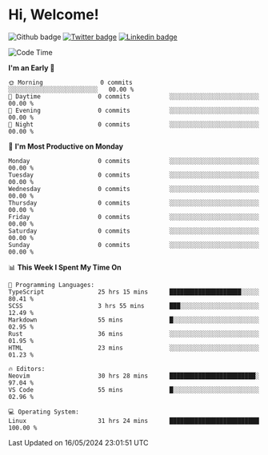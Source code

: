   # Hi, Welcome!
  ![Github badge](https://img.shields.io/github/followers/kraken-afk.svg?style=social&label=Follow&maxAge=2592000)
  [![Twitter badge](https://img.shields.io/badge/-Twitter-00acee?style=flat-square&logo=Twitter&logoColor=white)](https://twitter.com/trshppl)
  [![Linkedin badge](https://img.shields.io/badge/LinkedIn-0077B5?style=flat-square&logo=linkedin&logoColor=white)](https://www.linkedin.com/in/noveanrer)
<!--START_SECTION:waka-->
![Code Time](http://img.shields.io/badge/Code%20Time-218%20hrs%2051%20mins-blue)

**I'm an Early 🐤** 

```text
🌞 Morning                0 commits           ░░░░░░░░░░░░░░░░░░░░░░░░░   00.00 % 
🌆 Daytime                0 commits           ░░░░░░░░░░░░░░░░░░░░░░░░░   00.00 % 
🌃 Evening                0 commits           ░░░░░░░░░░░░░░░░░░░░░░░░░   00.00 % 
🌙 Night                  0 commits           ░░░░░░░░░░░░░░░░░░░░░░░░░   00.00 % 
```
📅 **I'm Most Productive on Monday** 

```text
Monday                   0 commits           ░░░░░░░░░░░░░░░░░░░░░░░░░   00.00 % 
Tuesday                  0 commits           ░░░░░░░░░░░░░░░░░░░░░░░░░   00.00 % 
Wednesday                0 commits           ░░░░░░░░░░░░░░░░░░░░░░░░░   00.00 % 
Thursday                 0 commits           ░░░░░░░░░░░░░░░░░░░░░░░░░   00.00 % 
Friday                   0 commits           ░░░░░░░░░░░░░░░░░░░░░░░░░   00.00 % 
Saturday                 0 commits           ░░░░░░░░░░░░░░░░░░░░░░░░░   00.00 % 
Sunday                   0 commits           ░░░░░░░░░░░░░░░░░░░░░░░░░   00.00 % 
```


📊 **This Week I Spent My Time On** 

```text
💬 Programming Languages: 
TypeScript               25 hrs 15 mins      ████████████████████░░░░░   80.41 % 
SCSS                     3 hrs 55 mins       ███░░░░░░░░░░░░░░░░░░░░░░   12.49 % 
Markdown                 55 mins             █░░░░░░░░░░░░░░░░░░░░░░░░   02.95 % 
Rust                     36 mins             ░░░░░░░░░░░░░░░░░░░░░░░░░   01.95 % 
HTML                     23 mins             ░░░░░░░░░░░░░░░░░░░░░░░░░   01.23 % 

🔥 Editors: 
Neovim                   30 hrs 28 mins      ████████████████████████░   97.04 % 
VS Code                  55 mins             █░░░░░░░░░░░░░░░░░░░░░░░░   02.96 % 

💻 Operating System: 
Linux                    31 hrs 24 mins      █████████████████████████   100.00 % 
```


 Last Updated on 16/05/2024 23:01:51 UTC
<!--END_SECTION:waka-->